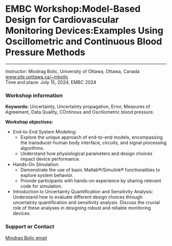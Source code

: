 # EMBC Workshop:Model-Based Design for Cardiovascular Monitoring Devices:Examples Using Oscillometric and Continuous Blood Pressure Methods

---

Instructor: Miodrag Bolic, University of Ottawa, Ottawa, Canada<br/> www.site.uottawa.ca/~mbolic <br/>
Time and place:  July 15, 2024, EMBC 2024 <br/>


### Workshop information

**Keywords:**
Uncertainty, Uncertainty propagation, Error, Measures of Agreement, Data Quality, COntinous and Oscillometric blood pressure.

**Workshop objectives:**
* End-to-End System Modeling:
  * Explore the unique approach of end-to-end models, encompassing the transducer-human body interface, circuits, and signal processing algorithms.
  * Understand how physiological parameters and design choices impact device performance.
* Hands-On Simulation:
  * Demonstrate the use of basic Matlab®/Simulink® functionalities to explore system behavior.
  * Provide participants with hands-on experience by sharing relevant code for simulation.
* Introduction to Uncertainty Quantification and Sensitivity Analysis:
  Understand how to evaluate different design choices through uncertainty quantification and sensitivity analysis.
  Discuss the crucial role of these analyses in designing robust and reliable monitoring devices.


### Support or Contact
[Miodrag Bolic email ](mailto:mbolic@uottawa.ca)
